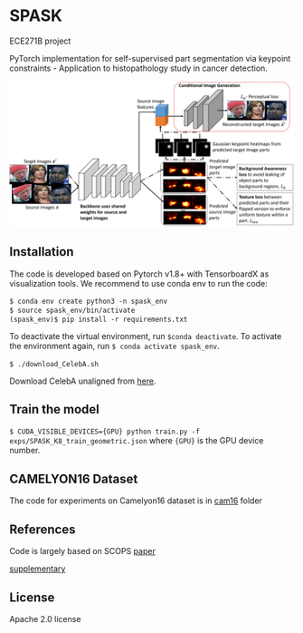 # SPASK
ECE271B project

PyTorch implementation for self-supervised part segmentation via keypoint constraints - Application to histopathology study in cancer detection.

![Alt text](misc/spask.jpg "SPASK")

## Installation

The code is developed based on Pytorch v1.8+ with TensorboardX as visualization tools. We recommend to use conda env to run the code:

```
$ conda env create python3 -n spask_env
$ source spask_env/bin/activate
(spask_env)$ pip install -r requirements.txt
```

To deactivate the virtual environment, run `$conda deactivate`. To activate the environment again, run `$ conda activate spask_env`.

```$ ./download_CelebA.sh```

Download CelebA unaligned from [here](https://drive.google.com/open?id=0B7EVK8r0v71peklHb0pGdDl6R28).

## Train the model

```$ CUDA_VISIBLE_DEVICES={GPU} python train.py -f exps/SPASK_K8_train_geometric.json``` where `{GPU}` is the GPU device number.

## CAMELYON16 Dataset

The code for experiments on Camelyon16 dataset is in [cam16](https://github.com/DeepakSridhar/spask/tree/cam16) folder

## References
Code is largely based on SCOPS
[paper](https://varunjampani.github.io/papers/hung19_spask.pdf)

[supplementary](https://varunjampani.github.io/papers/hung19_spask_supp.pdf)

## License

Apache 2.0 license
